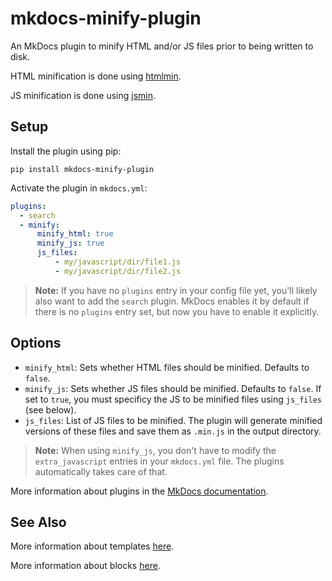 # mkdocs-minify-plugin

An MkDocs plugin to minify HTML and/or JS files prior to being written to disk.

HTML minification is done using [htmlmin](https://github.com/mankyd/htmlmin).

JS minification is done using [jsmin](https://github.com/tikitu/jsmin/).

## Setup

Install the plugin using pip:

`pip install mkdocs-minify-plugin`

Activate the plugin in `mkdocs.yml`:
```yaml
plugins:
  - search
  - minify:
      minify_html: true
      minify_js: true
      js_files:
          - my/javascript/dir/file1.js
          - my/javascript/dir/file2.js
```

> **Note:** If you have no `plugins` entry in your config file yet, you'll likely also want to add the `search` plugin. MkDocs enables it by default if there is no `plugins` entry set, but now you have to enable it explicitly.

## Options

- `minify_html`: Sets whether HTML files should be minified. Defaults to `false`.
- `minify_js`: Sets whether JS files should be minified. Defaults to `false`. If set to `true`, you must specificy the JS to be minified files using `js_files` (see below).
- `js_files`: List of JS files to be minified. The plugin will generate minified versions of these files and save them as `.min.js` in the output directory.

> **Note:** When using `minify_js`, you don't have to modify the `extra_javascript` entries in your `mkdocs.yml` file. The plugins automatically takes care of that.

More information about plugins in the [MkDocs documentation][mkdocs-plugins].

## See Also

More information about templates [here][mkdocs-template].

More information about blocks [here][mkdocs-block].

[mkdocs-plugins]: https://www.mkdocs.org/user-guide/plugins/
[mkdocs-template]: https://www.mkdocs.org/user-guide/custom-themes/#template-variables
[mkdocs-block]: https://www.mkdocs.org/user-guide/styling-your-docs/#overriding-template-blocks
